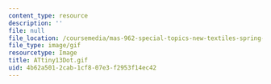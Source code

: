 ```yaml
---
content_type: resource
description: ''
file: null
file_location: /coursemedia/mas-962-special-topics-new-textiles-spring-2010/4b62a5012cab1cf807e3f2953f14ec42_ATtiny13Dot.gif
file_type: image/gif
resourcetype: Image
title: ATtiny13Dot.gif
uid: 4b62a501-2cab-1cf8-07e3-f2953f14ec42
---
```

